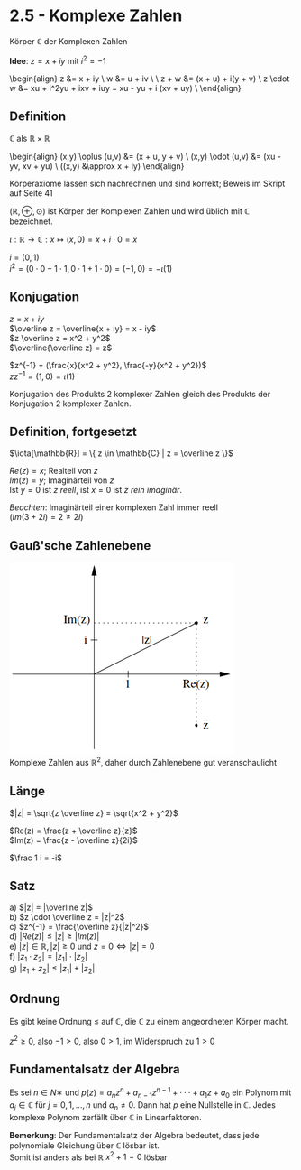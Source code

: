 # 2.5 - Komplexe Zahlen
Körper $\mathbb{C}$ der Komplexen Zahlen

**Idee**: $z = x + iy$ mit $i^2 = -1$

\begin{align}
z &= x + iy \\
w &= u + iv \\
\\
z + w &= (x + u) + i(y + v) \\ 
z \cdot w &= xu + i^2yu + ixv + iuy = xu - yu + i (xv + uy) \\
\end{align}


## Definition
$\mathbb{C}$ als $\mathbb{R} \times \mathbb{R}$

\begin{align}
(x,y) \oplus (u,v) &= (x + u, y + v) \\
(x,y) \odot (u,v) &= (xu - yv, xv + yu) \\
((x,y) &\approx x + iy)
\end{align}

Körperaxiome lassen sich nachrechnen und sind korrekt; Beweis im Skript auf
Seite 41

$(\mathbb{R},\oplus,\odot)$ ist Körper der Komplexen Zahlen und wird üblich mit
$\mathbb{C}$ bezeichnet.

$\iota: \mathbb{R} \to \mathbb{C}: x \mapsto (x, 0) = x + i \cdot 0 = x$

$i = (0, 1)$  
$i^2 = (0 \cdot 0 - 1 \cdot 1, 0 \cdot 1 + 1 \cdot 0) = (-1, 0) = -\iota(1)$


## Konjugation
$z = x + iy$  
$\overline z = \overline{x + iy} = x - iy$  
$z \overline z = x^2 + y^2$  
$\overline{\overline z} = z$

$z^{-1} = (\frac{x}{x^2 + y^2}, \frac{-y}{x^2 + y^2})$  
$zz^{-1} = (1, 0) = \iota(1)$  

Konjugation des Produkts 2 komplexer Zahlen gleich des Produkts der Konjugation
2 komplexer Zahlen.


## Definition, fortgesetzt
$\iota[\mathbb{R}] = \{ z \in \mathbb{C} | z = \overline z \}$

$Re(z) = x$; Realteil von $z$  
$Im(z) = y$; Imaginärteil von $z$  
Ist $y = 0$ ist $z$ *reell*, ist $x = 0$ ist $z$ *rein imaginär*.

*Beachten*: Imaginärteil einer komplexen Zahl immer reell  
($Im(3 + 2i) = 2 \not= 2i$)


## Gauß'sche Zahlenebene
![](./2.5/gauss.png)  
Komplexe Zahlen aus $\mathbb{R}^2$, daher durch Zahlenebene gut veranschaulicht


## Länge
$|z| = \sqrt{z \overline z} = \sqrt{x^2 + y^2}$

$Re(z) = \frac{z + \overline z}{z}$  
$Im(z) = \frac{z - \overline z}{2i}$

$\frac 1 i = -i$

## Satz
a) $|z| = |\overline z|$  
b) $z \cdot \overline z = |z|^2$  
c) $z^{-1} = \frac{\overline z}{|z|^2}$  
d) $|Re(z)| \le |z| \ge |Im(z)|$  
e) $|z| \in \mathbb{R}, |z| \ge 0$ und $z = 0 \iff |z| = 0$  
f) $|z_1 \cdot z_2| = |z_1| \cdot |z_2|$  
g) $|z_1 + z_2| \le |z_1| + |z_2|$


## Ordnung
Es gibt keine Ordnung $\le$ auf $\mathbb{C}$, die $\mathbb{C}$ zu einem
angeordneten Körper macht.

$z^2 \ge 0$, also $-1 > 0$, also $0 > 1$, im Widerspruch zu $1 > 0$


## Fundamentalsatz der Algebra
Es sei $n ∈ N∗$ und $p(z) = a_nz^n + a_{n−1}z^{n−1} + ··· + a_1z + a_0$ ein
Polynom mit $a_j \in \mathbb{C}$ für $j = 0,1,...,n$ und $a_n \not= 0$.
Dann hat $p$ eine Nullstelle in $\mathbb{C}$.
Jedes komplexe Polynom zerfällt über $\mathbb{C}$ in Linearfaktoren.

**Bemerkung**: Der Fundamentalsatz der Algebra bedeutet, dass jede polynomiale
Gleichung über $\mathbb{C}$ lösbar ist.  
Somit ist anders als bei $\mathbb{R}$ $x^2 + 1 = 0$ lösbar
